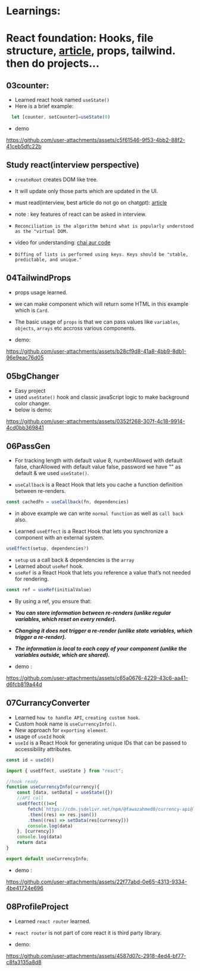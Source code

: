 # Learnings:
# React foundation: Hooks, file structure, [article](https://github.com/acdlite/react-fiber-architecture), props, tailwind. then do projects...
## 03counter:

- Learned react hook named `useState()`
- Here is a brief example:

```javascript
  let [counter, setCounter]=useState(0)
```
* demo

https://github.com/user-attachments/assets/c5f61546-9f53-4bb2-88f2-41ceb5dfc22b

## Study react(interview perspective)

- `createRoot` creates DOM like tree.
- It will update only those parts which are updated in the UI.

- must read(interview, best article do not go on chatgpt): [article](https://github.com/acdlite/react-fiber-architecture)
- note : key features of react can be asked in interview.
- `Reconciliation is the algorithm behind what is popularly understood as the "virtual DOM.`
- video for understanding: [chai aur code](https://youtu.be/MPCVGFvgVEQ?si=1P3xd_db7cMzFfhB)
- `Diffing of lists is performed using keys. Keys should be "stable, predictable, and unique."`

## 04TailwindProps

- props usage learned.
- we can make component which will return some HTML in this example which is `Card`. 
- The basic usage of `props` is that we can pass values like `variables`, `objects`, `arrays` etc accross
various components.

- demo:

https://github.com/user-attachments/assets/b28cf9d8-41a8-4bb9-8db1-96e9eac76d05

## 05bgChanger

- Easy project 
- used `useState()` hook and classic javaScript logic to make background color changer.
- below is demo:

https://github.com/user-attachments/assets/0352f268-307f-4c18-9914-4cd0bb369841

## 06PassGen

- For tracking length with default value 8, numberAllowed with default false, charAllowed with default value false, password we have "" as default & we used `useState()`.

- `useCallback` is a React Hook that lets you cache a function definition between re-renders.

```javaScript 
const cachedFn = useCallback(fn, dependencies)
```
- in above example we can write `normal function` as well as `call back` also.

- Learned `useEffect` is a React Hook that lets you synchronize a component with an external system.

```javaScript
useEffect(setup, dependencies?)
```
- `setup` us a call back & dependencies is the `array`
- Learned about `useRef` hook.
- `useRef` is a React Hook that lets you reference a value that’s not needed for rendering.

```javaScript
const ref = useRef(initialValue)
```
- By using a ref, you ensure that:

- ***You can store information between re-renders (unlike regular variables, which reset on every render).***
- ***Changing it does not trigger a re-render (unlike state variables, which trigger a re-render).***
- ***The information is local to each copy of your component (unlike the variables outside, which are shared).***

- demo : 

https://github.com/user-attachments/assets/c65a0676-4229-43c6-aa41-d6fcb819a44d

## 07CurrancyConverter

- Learned `how to handle API`, `creating custom hook`.
- Custom hook name is `useCurrencyInfo()`. 
- New approach for `exporting element`.
- usage of `useId` hook
- `useId` is a React Hook for generating unique IDs that can be passed to accessibility attributes.

```javaScript
const id = useId()
```

```javaScript
import { useEffect, useState } from "react";

//hook ready
function useCurrencyInfo(currency){
    const [data, setData] = useState({})
    //API call
    useEffect(()=>{
        fetch(`https://cdn.jsdelivr.net/npm/@fawazahmed0/currency-api@latest/v1/currencies/${currency}.json`)
        .then((res) => res.json())
        .then((res) => setData(res[currency]))
        console.log(data)
    }, [currency])
    console.log(data)
    return data
}

export default useCurrencyInfo;
```

- demo :

https://github.com/user-attachments/assets/22f77abd-0e65-4313-9334-4be41724e696

## 08ProfileProject

- Learned `react router` learned.
- `react router` is not part of core react it is third party library.



- demo:

https://github.com/user-attachments/assets/4587d07c-2918-4ed4-bf77-c8fa3135a8d8